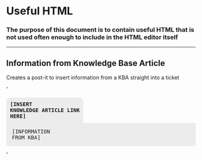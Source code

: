 # Useful HTML
### The purpose of this document is to contain useful HTML that is not used often enough to include in the HTML editor itself

---

## Information from Knowledge Base Article
Creates a post-it to insert information from a KBA straight into a ticket

'<pre><div style="background-color: #ececec; border-top-right-radius: 10px; border-top-left-radius: 10px; display: inline-block; padding: 10px;"><b>[INSERT KNOWLEDGE ARTICLE LINK HERE]</b></div><div style="background-color: #ececec; padding: 15px;">[INFORMATION FROM KBA]</div></pre>'
